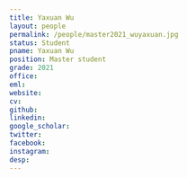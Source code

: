 ```yaml
---
title: Yaxuan Wu
layout: people
permalink: /people/master2021_wuyaxuan.jpg
status: Student
pname: Yaxuan Wu
position: Master student
grade: 2021
office: 
eml: 
website: 
cv: 
github: 
linkedin:
google_scholar: 
twitter: 
facebook: 
instagram:
desp: 
---
```


